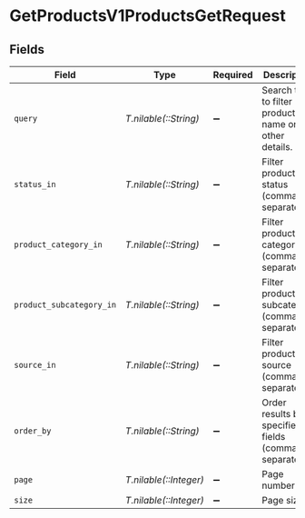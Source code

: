 # GetProductsV1ProductsGetRequest


## Fields

| Field                                                    | Type                                                     | Required                                                 | Description                                              |
| -------------------------------------------------------- | -------------------------------------------------------- | -------------------------------------------------------- | -------------------------------------------------------- |
| `query`                                                  | *T.nilable(::String)*                                    | :heavy_minus_sign:                                       | Search term to filter products by name or other details. |
| `status_in`                                              | *T.nilable(::String)*                                    | :heavy_minus_sign:                                       | Filter products by status (comma-separated)              |
| `product_category_in`                                    | *T.nilable(::String)*                                    | :heavy_minus_sign:                                       | Filter products by category (comma-separated)            |
| `product_subcategory_in`                                 | *T.nilable(::String)*                                    | :heavy_minus_sign:                                       | Filter products by subcategory (comma-separated)         |
| `source_in`                                              | *T.nilable(::String)*                                    | :heavy_minus_sign:                                       | Filter products by source (comma-separated)              |
| `order_by`                                               | *T.nilable(::String)*                                    | :heavy_minus_sign:                                       | Order results by specified fields (comma-separated)      |
| `page`                                                   | *T.nilable(::Integer)*                                   | :heavy_minus_sign:                                       | Page number                                              |
| `size`                                                   | *T.nilable(::Integer)*                                   | :heavy_minus_sign:                                       | Page size                                                |